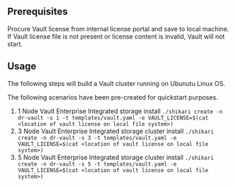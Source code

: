 ## Prerequisites

Procure Vault license from internal license portal and save to local machine.
If Vault license file is not present or license content is invalid, Vault will not start.

## Usage

The following steps will build a Vault cluster running on Ubunutu Linux OS. 

The following scenarios have been pre-created for quickstart purposes.

1. 1 Node Vault Enterprise Integrated storage install
   `./shikari create -n dr-vault -s 1 -t templates/vault.yaml -e VAULT_LICENSE=$(cat <location of vault license on local file system>)`
2. 3 Node Vault Enterprise Integrated storage cluster install
   `./shikari create -n dr-vault -s 3 -t templates/vault.yaml -e VAULT_LICENSE=$(cat <location of vault license on local file system>)`
3. 5 Node Vault Enterprise Integrated storage cluster install
   `./shikari create -n dr-vault -s 5 -t templates/vault.yaml -e VAULT_LICENSE=$(cat <location of vault license on local file system>)`